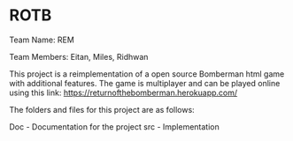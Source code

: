 # ROTB

Team Name: REM

Team Members: Eitan, Miles, Ridhwan


This project is a reimplementation of a open source Bomberman html game with additional features.
The game is multiplayer and can be played online using this link: https://returnofthebomberman.herokuapp.com/

The folders and files for this project are as follows:

Doc - Documentation for the project
src - Implementation
